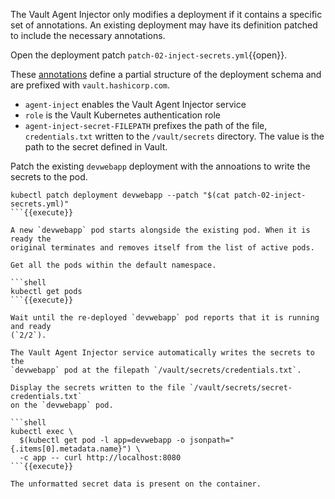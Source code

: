 The Vault Agent Injector only modifies a deployment if it contains a specific
set of annotations. An existing deployment may have its definition patched to
include the necessary annotations.

Open the deployment patch `patch-02-inject-secrets.yml`{{open}}.

These
[annotations](https://www.vaultproject.io/docs/platform/k8s/injector/index.html#annotations)
define a partial structure of the deployment schema and are prefixed with
`vault.hashicorp.com`.

- `agent-inject` enables the Vault Agent Injector service
- `role` is the Vault Kubernetes authentication role
- `agent-inject-secret-FILEPATH` prefixes the path of the file,
  `credentials.txt` written to the `/vault/secrets` directory. The value
  is the path to the secret defined in Vault.

Patch the existing `devwebapp` deployment with the annoations to write the
secrets to the pod.

```shell
kubectl patch deployment devwebapp --patch "$(cat patch-02-inject-secrets.yml)"
```{{execute}}

A new `devwebapp` pod starts alongside the existing pod. When it is ready the
original terminates and removes itself from the list of active pods.

Get all the pods within the default namespace.

```shell
kubectl get pods
```{{execute}}

Wait until the re-deployed `devwebapp` pod reports that it is running and ready
(`2/2`).

The Vault Agent Injector service automatically writes the secrets to the
`devwebapp` pod at the filepath `/vault/secrets/credentials.txt`.

Display the secrets written to the file `/vault/secrets/secret-credentials.txt`
on the `devwebapp` pod.

```shell
kubectl exec \
  $(kubectl get pod -l app=devwebapp -o jsonpath="{.items[0].metadata.name}") \
  -c app -- curl http://localhost:8080
```{{execute}}

The unformatted secret data is present on the container.
